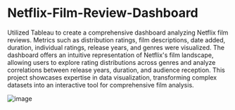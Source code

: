 # Netflix-Film-Review-Dashboard

Utilized Tableau to create a comprehensive dashboard analyzing Netflix film reviews. Metrics such as distribution ratings, film descriptions, date added, duration, individual ratings, release years, and genres were visualized. The dashboard offers an intuitive representation of Netflix's film landscape, allowing users to explore rating distributions across genres and analyze correlations between release years, duration, and audience reception. This project showcases expertise in data visualization, transforming complex datasets into an interactive tool for comprehensive film analysis.


![image](https://github.com/MouadSA/Netflix-Film-Review-Dashboard/assets/79712514/cc371cdf-f195-4e83-ad9c-3cbf4d03320e)
